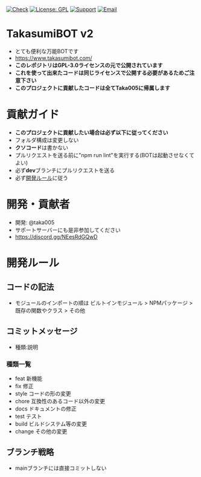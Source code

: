 [![Check](https://github.com/Taka005/TakasumiBOTv2/actions/workflows/check.yml/badge.svg?branch=dev)](https://github.com/Taka005/TakasumiBOTv2/actions/workflows/check.yml)
[![License: GPL](https://img.shields.io/badge/License-GPL-yellow.svg)](https://opensource.org/licenses/GPL-3.0)
[![Support](https://img.shields.io/discord/987698915820335124?color=5865f2&label=Discord&logo=Discord&logoColor=ffffff)](https://discord.gg/NEesRdGQwD)
[![Email](https://img.shields.io/badge/email-takasumibot@gmail.com-blue.svg?style=flat)](mailto:takasumibot@gmail.com)
# TakasumiBOT v2
- とても便利な万能BOTです
- https://www.takasumibot.com/
- **このレポジトリはGPL-3.0ライセンスの元で公開されています**
- **これを使って出来たコードは同じライセンスで公開する必要があるためご注意下さい**
- **このプロジェクトに貢献したコードは全てTaka005に帰属します**
# 貢献ガイド
- **このプロジェクトに貢献したい場合は必ず以下に従ってください**
- フォルダ構成は変更しない
- **クソコード**は書かない
- プルリクエストを送る前に"npm run lint"を実行する(BOTは起動させなくてよい)
- 必ず**dev**ブランチにプルリクエストを送る
- 必ず[開発ルール](https://github.com/Taka005/TakasumiBOTv2/tree/main#開発ルール)に従う
# 開発・貢献者
- 開発: @taka005
- サポートサーバーにも是非参加してください
- https://discord.gg/NEesRdGQwD
# 開発ルール
## コードの記法
- モジュールのインポートの順は ビルトインモジュール > NPMパッケージ > 既存の関数やクラス > その他
## コミットメッセージ
- 種類:説明
### 種類一覧
- feat 新機能
- fix 修正
- style コードの形の変更
- chore 互換性のあるコード以外の変更
- docs ドキュメントの修正
- test テスト
- build ビルドシステム等の変更
- change その他の変更
## ブランチ戦略
- mainブランチには直接コミットしない
